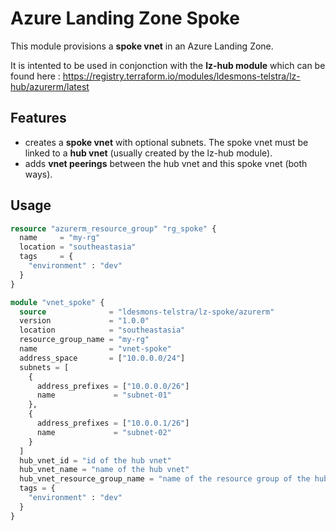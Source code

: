 # Azure Landing Zone Spoke

This module provisions a **spoke vnet** in an Azure Landing Zone.

It is intented to be used in conjonction with the **lz-hub module** which can be found here : https://registry.terraform.io/modules/ldesmons-telstra/lz-hub/azurerm/latest

## Features 

- creates a **spoke vnet** with optional subnets. The spoke vnet must be linked to a **hub vnet** (usually created by the lz-hub module).
- adds **vnet peerings** between the hub vnet and this spoke vnet (both ways).

## Usage

```terraform
resource "azurerm_resource_group" "rg_spoke" {
  name     = "my-rg"
  location = "southeastasia"
  tags     = {
    "environment" : "dev"
  }
}

module "vnet_spoke" {
  source              = "ldesmons-telstra/lz-spoke/azurerm"
  version             = "1.0.0"
  location            = "southeastasia"
  resource_group_name = "my-rg"
  name                = "vnet-spoke"
  address_space       = ["10.0.0.0/24"]
  subnets = [
    {
      address_prefixes = ["10.0.0.0/26"]
      name             = "subnet-01"
    },
    {
      address_prefixes = ["10.0.0.1/26"]
      name             = "subnet-02"
    }
  ]
  hub_vnet_id = "id of the hub vnet"
  hub_vnet_name = "name of the hub vnet"
  hub_vnet_resource_group_name = "name of the resource group of the hub vnet"
  tags = {
    "environment" : "dev"
  }
}
```

